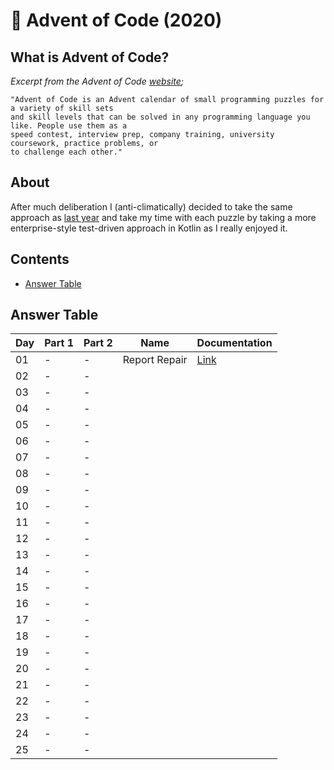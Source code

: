 # :christmas_tree: Advent of Code (2020)

## What is Advent of Code?

_Excerpt from the Advent of Code [website](https://adventofcode.com/2020/about);_

    "Advent of Code is an Advent calendar of small programming puzzles for a variety of skill sets
    and skill levels that can be solved in any programming language you like. People use them as a
    speed contest, interview prep, company training, university coursework, practice problems, or
    to challenge each other."
    
## About
After much deliberation I (anti-climatically) decided to take the same approach as 
[last year](https://github.com/TomPlum/advent-of-code-2019) and take my time with each puzzle by taking a more
enterprise-style test-driven approach in Kotlin as I really enjoyed it.
    
## Contents
* [Answer Table](#answer-table)
    
## Answer Table

| Day 	| Part 1 	| Part 2 	        | Name                                      | Documentation          |
|-------|-----------|-------------------|-------------------------------------------|------------------------|
| 01   	| -       	| -                 | Report Repair                             | [Link](docs/DAY1.MD)   |
| 02   	| -         | -                 |                                           |                        |
| 03   	| -         | -                 |                                           |                        |
| 04   	| -         | -                 |                                           |                        |
| 05   	| -         | -                 |                                           |                        |
| 06   	| -         | -                 |                                           |                        |
| 07   	| -         | -                 |                                           |                        |
| 08   	| -         | -                 |                                           |                        |
| 09   	| -         | -                 |                                           |                        |
| 10   	| -         | -                 |                                           |                        |
| 11   	| -         | -                 |                                           |                        |
| 12   	| -         | -                 |                                           |                        |
| 13   	| -         | -                 |                                           |                        |
| 14   	| -         | -                 |                                           |                        |
| 15   	| -         | -                 |                                           |                        |
| 16   	| -         | -                 |                                           |                        |
| 17   	| -         | -                 |                                           |                        |
| 18   	| -         | -                 |                                           |                        |
| 19   	| -         | -                 |                                           |                        |
| 20   	| -         | -                 |                                           |                        |
| 21   	| -         | -                 |                                           |                        |
| 22   	| -         | -                 |                                           |                        |
| 23   	| -         | -                 |                                           |                        |
| 24   	| -         | -                 |                                           |                        |
| 25   	| -         | -                 |                                           |                        |